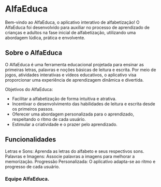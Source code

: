 # AlfaEduca

Bem-vindo ao AlfaEduca, o aplicativo interativo de alfabetização! O AlfaEduca foi desenvolvido para auxiliar no processo de aprendizado de crianças e adultos na fase inicial de alfabetização, utilizando uma abordagem lúdica, prática e envolvente.

## Sobre o AlfaEduca

O AlfaEduca é uma ferramenta educacional projetada para ensinar as primeiras letras, palavras e noções básicas de leitura e escrita. Por meio de jogos, atividades interativas e vídeos educativos, o aplicativo visa proporcionar uma experiência de aprendizagem dinâmica e divertida.

Objetivos do AlfaEduca:
- Facilitar a alfabetização de forma intuitiva e atrativa.
- Incentivar o desenvolvimento das habilidades de leitura e escrita desde os primeiros passos.
- Oferecer uma abordagem personalizada para o aprendizado, respeitando o ritmo de cada usuário.
- Estimular a criatividade e o prazer pelo aprendizado.

## Funcionalidades

Letras e Sons: Aprenda as letras do alfabeto e seus respectivos sons.
Palavras e Imagens: Associe palavras a imagens para melhorar a memorização.
Progressão Personalizada: O aplicativo adapta-se ao ritmo e progresso de cada usuário.


### Equipe AlfaEduca.
